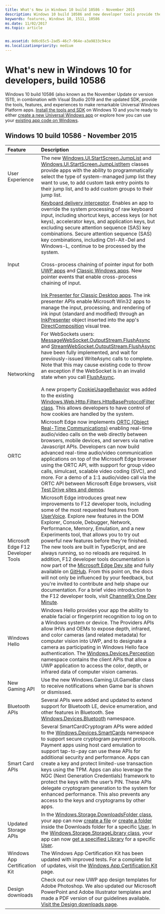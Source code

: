 ```yaml
---
title: What's New in Windows 10 build 10586 - November 2015
description: Windows 10 build 10586 and new developer tools provide the tools, features, and experiences powered by the new Universal Windows Platform.
keywords: features, Windows 10, 1511, 10586
ms.date: 11/02/2017
ms.topic: article


ms.assetid: 0d6c65c5-2ad5-46c7-964e-a3a9833c94ce
ms.localizationpriority: medium
---
```

# What's new in Windows 10 for developers, build 10586

Windows 10 build 10586 (also known as the November Update or version 1511), in combination with Visual Studio 2019 and the updated SDK, provide the tools, features, and experiences to make remarkable Universal Windows Platform apps. [Install the tools and SDK](https://developer.microsoft.com/windows/downloads#_blank) on Windows 10 and you’re ready to either [create a new Universal Windows app](../get-started/create-uwp-apps.md) or explore how you can use your [existing app code on Windows](../porting/index.md).

## Windows 10 build 10586 - November 2015

Feature | Description
 :---- | :----
 User Experience | The new [Windows.UI.StartScreen.JumpList](/uwp/api/windows.ui.startscreen) and [Windows.UI.StartScreen.JumpListItem](/uwp/api/windows.ui.startscreen) classes provide apps with the ability to programmatically select the type of system-managed jump list they want to use, to add custom task entry points to their jump list, and to add custom groups to their jump list.
 Input | [Keyboard delivery interceptor](/uwp/api/windows.ui.input.keyboarddeliveryinterceptor). Enables an app to override the system processing of raw keyboard input, including shortcut keys, access keys (or hot keys), accelerator keys, and application keys, but excluding secure attention sequence (SAS) key combinations. Secure attention sequence (SAS) key combinations, including Ctrl-Alt-Del and Windows-L, continue to be processed by the system. <br /><br />Cross-process chaining of pointer input for both [UWP apps](/uwp/api/windows.ui.core.corewindow) and [Classic Windows apps](/previous-versions/windows/desktop/inputmsg/messages). New pointer events that enable cross-process chaining of input. <br /><br />[Ink Presenter for Classic Desktop apps](/previous-versions/windows/desktop/input_ink/ink-presenter). The ink presenter APIs enable Microsoft Win32 apps to manage the input, processing, and rendering of ink input (standard and modified) through an [InkPresenter](/uwp/api/Windows.UI.Input.Inking.InkPresenter) object inserted into the app's [DirectComposition](/windows/desktop/directcomp/directcomposition-portal) visual tree.
Networking | For WebSockets users: [MessageWebSocket.OutputStream.FlushAsync](/uwp/api/windows.storage.streams.datawriter.flushasync) and [StreamWebSocket.OutputStream.FlushAsync](/uwp/api/windows.storage.streams.datawriter.flushasync) have been fully implemented, and wait for previously-issued WriteAsync calls to complete. Note that this may cause existing code to throw an exception if the WebSocket is in an invalid state when you call [FlushAsync](/uwp/api/windows.storage.streams.datawriter.flushasync). <br /><br />A new property [CookieUsageBehavior](/uwp/api/windows.web.http.filters.httpbaseprotocolfilter) was added to the existing [Windows.Web.Http.Filters.HttpBaseProtocolFilter class](/uwp/api/windows.web.http.filters.httpbaseprotocolfilter). This allows developers to have control of how cookies are handled by the system.
ORTC | Microsoft Edge now implements [ORTC (Object Real-Time Communications)](/previous-versions//mt433097(v=vs.85)) enabling real-time audio/video calls on the web directly between browsers, mobile devices, and servers via native Javascript APIs. Developers can now build advanced real-time audio/video communication applications on top of the Microsoft Edge browser using the ORTC API, with support for group video calls, simulcast, scalable video coding (SVC), and more. For a demo of a 1:1 audio/video call via the ORTC API between Microsoft Edge browsers, visit [Test Drive sites and demos](https://developer.microsoft.com/microsoft-edge/testdrive/demos/ortcdemo).
Microsoft Edge F12 Developer Tools | Microsoft Edge introduces great new improvements to F12 developer tools, including some of the most requested features from [UserVoice](https://wpdev.uservoice.com/forums/257854-microsoft-edge-developer). Explore new features in the DOM Explorer, Console, Debugger, Network, Performance, Memory, Emulation, and a new Experiments tool, that allows you to try out powerful new features before they're finished. The new tools are built in TypeScript, and are always running, so no reloads are required. In addition, F12 developer tools documentation is now part of the [Microsoft Edge Dev site](https://developer.microsoft.com/microsoft-edge) and fully available on [GitHub](https://github.com/MicrosoftEdge/MicrosoftEdge-Documentation). From this point on, the docs will not only be influenced by your feedback, but you're invited to contribute and help shape our documentation. For a brief video introduction to the F12 developer tools, visit [Channel9’s One Dev Minute](https://channel9.msdn.com/Blogs/One-Dev-Minute/Microsoft-Edge-F12-tools).
Windows Hello | Windows Hello provides your app the ability to enable facial or fingerprint recognition to log on to a Windows system or device. The Providers APIs allow IHVs and OEMs to expose depth, infrared, and color cameras (and related metadata) for computer vision into UWP, and to designate a camera as participating in Windows Hello face authentication. The [Windows.Devices.Perception](/uwp/api/windows.devices.perception) namespace contains the client APIs that allow a UWP application to access the color, depth, or infrared data of computer vision cameras.
New Gaming API | Use the new Windows.Gaming.UI.GameBar class to receive notifications when Game bar is shown or dismissed.
Bluetooth APIs | Several APIs were added and updated to extend support for Bluetooth LE, device enumeration, and other features in Bluetooth. See [Windows.Devices.Bluetooth](/uwp/api/windows.devices.bluetooth) namespace.
Smart Card APIs | Several SmartCardCryptogram APIs were added to the [Windows.Devices.SmartCards](/uwp/api/windows.devices.smartcards) namespace to support secure cryptogram payment protocols. Payment apps using host card emulation to support tap-to-pay can use these APIs for additional security and performance. Apps can create a key and protect limited-use transaction keys using the TPM. Apps can also leverage the NGC (Next Generation Credentials) framework to protect the keys with the user’s PIN. These APIs delegate cryptogram generation to the system for enhanced performance. This also prevents any access to the keys and cryptograms by other apps.
Updated Storage APIs | In the [Windows.Storage.DownloadsFolder class](/uwp/api/windows.storage.downloadsfolder), your app can now [create a file](/uwp/api/windows.storage.downloadsfolder.createfileforuserasync) or [create a folder](/uwp/api/windows.storage.downloadsfolder.createfolderforuserasync) inside the Downloads folder for a specific [User](/uwp/api/windows.system.user). In the [Windows.Storage.StorageLibrary class](/uwp/api/windows.storage.storagelibrary), your app can now [get a specified Library](/uwp/api/windows.storage.storagelibrary.getlibraryforuserasync) for a specific [User](/uwp/api/windows.system.user).
Windows App Certification Kit | The Windows App Certification Kit has been updated with improved tests. For a complete list of updates, visit the [Windows App Certification Kit](https://developer.microsoft.com/windows/develop/app-certification-kit) page.
Design downloads | Check out our new UWP app design templates for Adobe Photoshop. We also updated our Microsoft PowerPoint and Adobe Illustrator templates and made a PDF version of our guidelines available. [Visit the Design downloads page](/windows/apps/design/downloads/index).